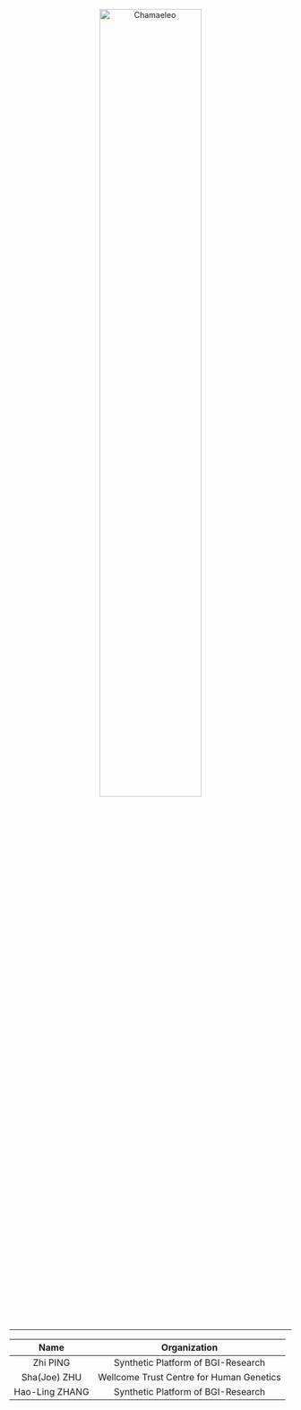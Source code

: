 <p align="center">
<img src="https://github.com/ntpz870817/Chamaeleo/blob/master/logo.png" alt="Chamaeleo" title="Chamaeleo" width="60%"/>
</p>

---

| Name | Organization |
| :-: | :-: |
| Zhi PING | Synthetic Platform of BGI-Research |
| Sha(Joe) ZHU | Wellcome Trust Centre for Human Genetics |
| Hao-Ling ZHANG | Synthetic Platform of BGI-Research |
